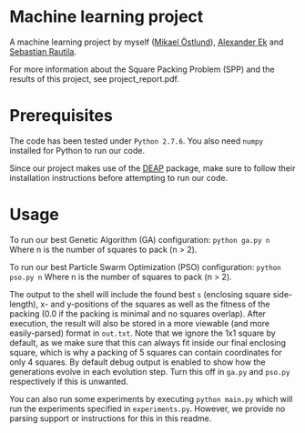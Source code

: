 # Machine learning project
A machine learning project by myself ([Mikael Östlund](https://github.com/eastlund)), [Alexander Ek](https://github.com/aekh) and [Sebastian Rautila](https://github.com/SRautila).

For more information about the Square Packing Problem (SPP) and the results of this project, see project_report.pdf.

# Prerequisites
The code has been tested under `Python 2.7.6`.
You also need `numpy` installed for Python to run our code.

Since our project makes use of the [DEAP](https://github.com/DEAP/deap) package, make sure to follow their installation instructions before attempting to run our code.

# Usage
To run our best Genetic Algorithm (GA) configuration:
`python ga.py n`
Where n is the number of squares to pack (n > 2).

To run our best Particle Swarm Optimization (PSO) configuration:
`python pso.py n`
Where n is the number of squares to pack (n > 2).

The output to the shell will include the found best `s` (enclosing square side-length),  x- and y-positions of the squares as well as the fitness of the packing (0.0 if the packing is minimal and no squares overlap). After execution, the result will also be stored in a more viewable (and more easily-parsed) format in `out.txt`. Note that we ignore the 1x1 square by default, as we make sure that this can always fit inside our final enclosing square, which is why a packing of 5 squares can contain coordinates for only 4 squares. By default debug output is enabled to show how the generations evolve in each evolution step. Turn this off in `ga.py` and `pso.py` respectively if this is unwanted.

You can also run some experiments by executing
`python main.py`
which will run the experiments specified in `experiments.py`. However, we provide no parsing support or instructions for this in this readme.
